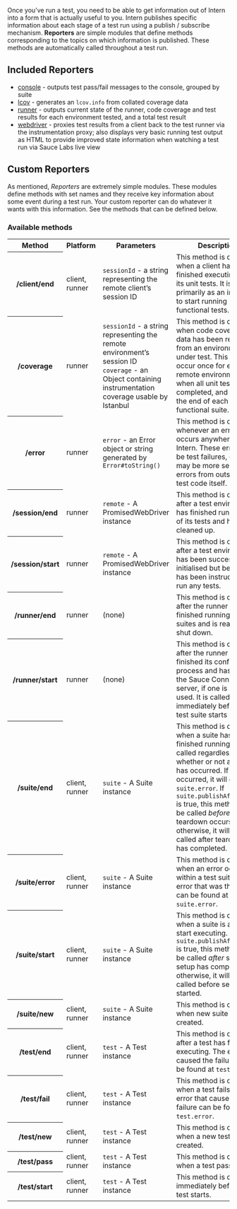 Once you’ve run a test, you need to be able to get information out of Intern into a form that is actually useful to you. Intern publishes specific information about each stage of a test run using a publish / subscribe mechanism. **Reporters** are simple modules that define methods corresponding to the topics on which information is published. These methods are automatically called throughout a test run.

## Included Reporters
* [console](https://github.com/theintern/intern/blob/master/lib/reporters/console.js) - outputs test pass/fail messages to the console, grouped by suite
* [lcov](https://github.com/theintern/intern/blob/master/lib/reporters/lcov.js) - generates an <code>lcov.info</code> from collated coverage data
* [runner](https://github.com/theintern/intern/blob/master/lib/reporters/runner.js) - outputs current state of the runner, code coverage and test results for each environment tested, and a total test result
* [webdriver](https://github.com/theintern/intern/blob/master/lib/reporters/webdriver.js) - proxies test results from a client back to the test runner via the instrumentation proxy; also displays very basic running test output as HTML to provide improved state information when watching a test run via Sauce Labs live view

## Custom Reporters

As mentioned, *Reporters* are extremely simple modules. These modules define methods with set names and they receive key information about some event during a test run. Your custom reporter can do whatever it wants with this information. See the methods that can be defined below.

### Available methods

<table>
<tr>
<th scope="col">Method</th>
<th scope="col">Platform</th>
<th scope="col">Parameters</th>
<th scope="col">Description</th>
</tr>

<tr>
<th scope="row">/client/end</th>
<td>client, runner</td>
<td><code>sessionId</code> - a string representing the remote client’s session ID</td>
<td>This method is called when a client has finished executing all of its unit tests. It is used primarily as an indicator to start running functional tests.</td>
</tr>

<tr>
<th scope="row">/coverage</th>
<td>runner</td>
<td><code>sessionId</code> - a string representing the remote environment’s session ID<br>
<code>coverage</code> - an Object containing instrumentation coverage usable by Istanbul</td>
<td>This method is called when code coverage data has been retrieved from an environment under test. This will occur once for each remote environment when all unit tests have completed, and again at the end of each functional suite.</td>
</tr>

<tr>
<th scope="row">/error</th>
<td>runner</td>
<td><code>error</code> - an Error object or string generated by <code>Error#toString()</code></td>
<td>This method is called whenever an error occurs anywhere within Intern. These errors may be test failures, or they may be more serious errors from outside the test code itself.</td>
</tr>

<tr>
<th scope="row">/session/end</th>
<td>runner</td>
<td><code>remote</code> - A PromisedWebDriver instance</td>
<td>This method is called after a test environment has finished running all of its tests and has been cleaned up.</td>
</tr>

<tr>
<th scope="row">/session/start</th>
<td>runner</td>
<td><code>remote</code> - A PromisedWebDriver instance</td>
<td>This method is called after a test environment has been successfully initialised but before it has been instructed to run any tests.</td>
</tr>

<tr>
<th scope="row">/runner/end</th>
<td>runner</td>
<td>(none)</td>
<td>This method is called after the runner has finished running all test suites and is ready to shut down.</td>
</tr>

<tr>
<th scope="row">/runner/start</th>
<td>runner</td>
<td>(none)</td>
<td>This method is called after the runner has finished its configuration process and has started the Sauce Connect server, if one is being used. It is called immediately before the test suite starts running.</td>
</tr>

<tr>
<th scope="row">/suite/end</th>
<td>client, runner</td>
<td><code>suite</code> - A Suite instance</td>
<td>This method is called when a suite has finished running. It is called regardless of whether or not an error has occurred. If an error occurred, it will exist at <code>suite.error</code>. If <code>suite.publishAfterSetup</code> is true, this method will be called <em>before</em> suite teardown occurs; otherwise, it will be called after teardown has completed.</td>
</tr>

<tr>
<th scope="row">/suite/error</th>
<td>client, runner</td>
<td><code>suite</code> - A Suite instance</td>
<td>This method is called when an error occurs within a test suite. The error that was thrown can be found at <code>suite.error</code>.</td>
</tr>

<tr>
<th scope="row">/suite/start</th>
<td>client, runner</td>
<td><code>suite</code> - A Suite instance</td>
<td>This method is called when a suite is about to start executing. If <code>suite.publishAfterSetup</code> is true, this method will be called <em>after</em> suite setup has completed; otherwise, it will be called before setup has started.</td>
</tr>

<tr>
<th scope="row">/suite/new</th>
<td>client, runner</td>
<td><code>suite</code> - A Suite instance</td>
<td>This method is called when new suite is created.</td>
</tr>

<tr>
<th scope="row">/test/end</th>
<td>client, runner</td>
<td><code>test</code> - A Test instance</td>
<td>This method is called after a test has finished executing. The error that caused the failure can be found at <code>test.error</code>.</td>
</tr>

<tr>
<th scope="row">/test/fail</th>
<td>client, runner</td>
<td><code>test</code> - A Test instance</td>
<td>This method is called when a test fails. The error that caused the failure can be found at <code>test.error</code>.</td>
</tr>

<tr>
<th scope="row">/test/new</th>
<td>client, runner</td>
<td><code>test</code> - A Test instance</td>
<td>This method is called when a new test is created.</td>
</tr>

<tr>
<th scope="row">/test/pass</th>
<td>client, runner</td>
<td><code>test</code> - A Test instance</td>
<td>This method is called when a test passes.</td>
</tr>


<tr>
<th scope="row">/test/start</th>
<td>client, runner</td>
<td><code>test</code> - A Test instance</td>
<td>This method is called immediately before a test starts.</td>
</tr>
</table>
